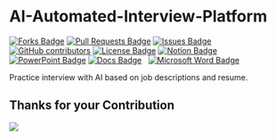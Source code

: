 # AI-Automated-Interview-Platform

<a href="https://github.com/rasikaghadge/AI-Automated-Interview-Platform/network/members"><img src="https://img.shields.io/github/forks/rasikaghadge/AI-Automated-Interview-Platform" alt="Forks Badge"/></a>
<a href="https://github.com/rasikaghadge/AI-Automated-Interview-Platform/pulls"><img src="https://img.shields.io/github/issues-pr/rasikaghadge/AI-Automated-Interview-Platform" alt="Pull Requests Badge"/></a>
 <a href="https://github.com/rasikaghadge/AI-Automated-Interview-Platform/issues"><img src="https://img.shields.io/github/issues/rasikaghadge/AI-Automated-Interview-Platform" alt="Issues Badge"/></a>
<a href="https://github.com/rasikaghadge/AI-Automated-Interview-Platform/graphs/contributors"><img alt="GitHub contributors" src="https://img.shields.io/github/contributors/rasikaghadge/AI-Automated-Interview-Platform?color=2b9348"></a>
<a href="https://github.com/rasikaghadge/AI-Automated-Interview-Platform/blob/main/LICENSE"><img src="https://img.shields.io/github/license/rasikaghadge/AI-Automated-Interview-Platform?color=orange" alt="License Badge"/></a>
<a href="https://www.notion.so/ce0ccdad9ecd47669a0037c193dc89b0?v=3574ced0ce64475e91d41d9d0f0b0893"
        target="_blank"><img src="https://img.shields.io/badge/Notion-000000?style=flat-square&logo=Notion&logoColor=white" alt="Notion Badge"/></a>&nbsp;
<a href="https://dypakurdi-my.sharepoint.com/:p:/r/personal/en20111292_dypakurdi_onmicrosoft_com/Documents/Ai_Interviewer.pptx?d=w34cb301f873b40fdb77a4af163d4c55a&csf=1&web=1&e=IqDsC4"
        target="_blank"><img src="https://img.shields.io/badge/PowerPoint-000000?style=flat-square&logo=Microsoft-PowerPoint&logoColor=white" alt="PowerPoint Badge"/></a>
<a href="https://docs.google.com/document/d/1csQmkTQ3nxW8LkCVPdcUyh__h7SjpY-dRxK55DVTTZs/edit?usp=sharing"
        target="_blank"><img src="https://img.shields.io/badge/Docs-4285F4?style=flat-square&logo=Google-Docs&logoColor=white" alt="Docs Badge"/></a> &nbsp;
<a href="https://docs.google.com/document/d/1gmc1uL13lnS2NwI14zwrTzsxAn3qhyvknHcvFG__SGE/edit?usp=sharing"
        target="_blank"><img src="https://img.shields.io/badge/Microsoft%20Word-2B579A?style=flat-square&logo=Microsoft%20Word&logoColor=white" alt="Microsoft Word Badge"/></a> &nbsp;   



Practice interview with AI based on job descriptions and resume.

## Thanks for your Contribution
<div class="avatar-container">
    <a href="https://github.com/rasikaghadge/AI-Automated-Interview-Platform/graphs/contributors">
        <img src="https://contrib.rocks/image?max=50&repo=rasikaghadge/AI-Automated-Interview-Platform" />
    </a>
</div>
